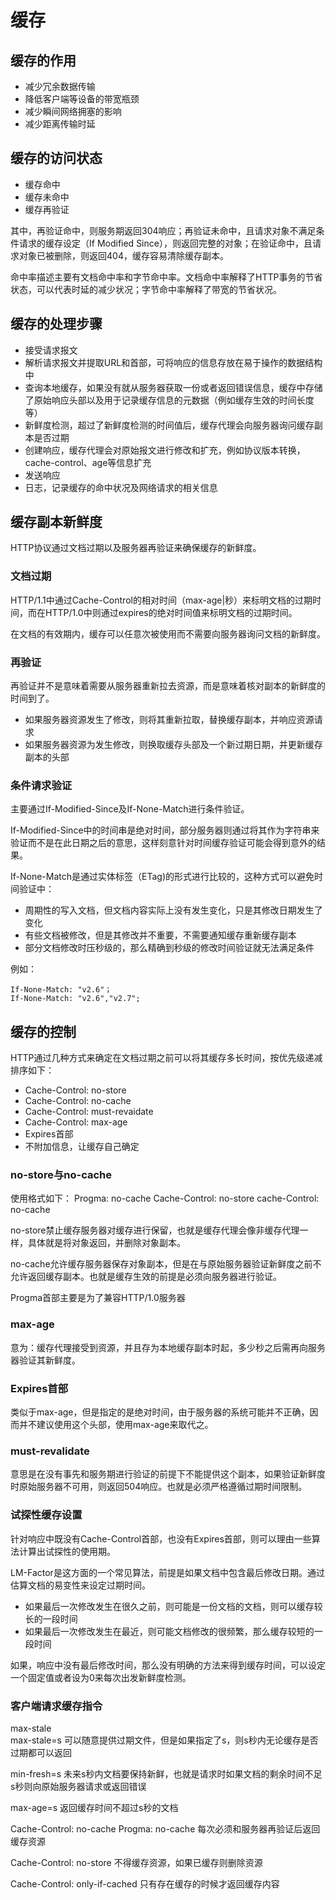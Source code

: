 # 缓存

## 缓存的作用

* 减少冗余数据传输
* 降低客户端等设备的带宽瓶颈
* 减少瞬间网络拥塞的影响
* 减少距离传输时延

## 缓存的访问状态

* 缓存命中
* 缓存未命中
* 缓存再验证

其中，再验证命中，则服务期返回304响应；再验证未命中，且请求对象不满足条件请求的缓存设定（If Modified Since），则返回完整的对象；在验证命中，且请求对象已被删除，则返回404，缓存容易清除缓存副本。

命中率描述主要有文档命中率和字节命中率。文档命中率解释了HTTP事务的节省状态，可以代表时延的减少状况；字节命中率解释了带宽的节省状况。

## 缓存的处理步骤

* 接受请求报文
* 解析请求报文并提取URL和首部，可将响应的信息存放在易于操作的数据结构中
* 查询本地缓存，如果没有就从服务器获取一份或者返回错误信息，缓存中存储了原始响应头部以及用于记录缓存信息的元数据（例如缓存生效的时间长度等）
* 新鲜度检测，超过了新鲜度检测的时间值后，缓存代理会向服务器询问缓存副本是否过期
* 创建响应，缓存代理会对原始报文进行修改和扩充，例如协议版本转换，cache-control、age等信息扩充
* 发送响应
* 日志，记录缓存的命中状况及网络请求的相关信息

## 缓存副本新鲜度

HTTP协议通过文档过期以及服务器再验证来确保缓存的新鲜度。

### 文档过期

HTTP/1.1中通过Cache-Control的相对时间（max-age|秒）来标明文档的过期时间，而在HTTP/1.0中则通过expires的绝对时间值来标明文档的过期时间。

在文档的有效期内，缓存可以任意次被使用而不需要向服务器询问文档的新鲜度。

### 再验证

再验证并不是意味着需要从服务器重新拉去资源，而是意味着核对副本的新鲜度的时间到了。

* 如果服务器资源发生了修改，则将其重新拉取，替换缓存副本，并响应资源请求
* 如果服务器资源为发生修改，则换取缓存头部及一个新过期日期，并更新缓存副本的头部

### 条件请求验证

主要通过If-Modified-Since及If-None-Match进行条件验证。

If-Modified-Since中的时间串是绝对时间，部分服务器则通过将其作为字符串来验证而不是在此日期之后的意思，这样刻意针对时间缓存验证可能会得到意外的结果。

If-None-Match是通过实体标签（ETag)的形式进行比较的，这种方式可以避免时间验证中：

* 周期性的写入文档，但文档内容实际上没有发生变化，只是其修改日期发生了变化
* 有些文档被修改，但是其修改并不重要，不需要通知缓存重新缓存副本
* 部分文档修改时压秒级的，那么精确到秒级的修改时间验证就无法满足条件

例如：
	
	If-None-Match: "v2.6"；
	If-None-Match: "v2.6","v2.7";

## 缓存的控制

HTTP通过几种方式来确定在文档过期之前可以将其缓存多长时间，按优先级递减排序如下：

* Cache-Control: no-store
* Cache-Control: no-cache
* Cache-Control: must-revaidate
* Cache-Control: max-age
* Expires首部
* 不附加信息，让缓存自己确定

### no-store与no-cache

使用格式如下：
	Progma: no-cache
	Cache-Control: no-store
	cache-Control: no-cache

no-store禁止缓存服务器对缓存进行保留，也就是缓存代理会像非缓存代理一样，具体就是将对象返回，并删除对象副本。

no-cache允许缓存服务器保存对象副本，但是在与原始服务器验证新鲜度之前不允许返回缓存副本。也就是缓存生效的前提是必须向服务器进行验证。

Progma首部主要是为了兼容HTTP/1.0服务器

### max-age

意为：缓存代理接受到资源，并且存为本地缓存副本时起，多少秒之后需再向服务器验证其新鲜度。

### Expires首部

类似于max-age，但是指定的是绝对时间，由于服务器的系统可能并不正确，因而并不建议使用这个头部，使用max-age来取代之。

### must-revalidate

意思是在没有事先和服务期进行验证的前提下不能提供这个副本，如果验证新鲜度时原始服务器不可用，则返回504响应。也就是必须严格遵循过期时间限制。

### 试探性缓存设置

针对响应中既没有Cache-Control首部，也没有Expires首部，则可以理由一些算法计算出试探性的使用期。

LM-Factor是这方面的一个常见算法，前提是如果文档中包含最后修改日期。通过估算文档的易变性来设定过期时间。

* 如果最后一次修改发生在很久之前，则可能是一份文档的文档，则可以缓存较长的一段时间
* 如果最后一次修改发生在最近，则可能文档修改的很频繁，那么缓存较短的一段时间

如果，响应中没有最后修改时间，那么没有明确的方法来得到缓存时间，可以设定一个固定值或者设为0来每次出发新鲜度检测。

### 客户端请求缓存指令

max-stale   
max-stale=s 	可以随意提供过期文件，但是如果指定了s，则s秒内无论缓存是否过期都可以返回

min-fresh=s 未来s秒内文档要保持新鲜，也就是请求时如果文档的剩余时间不足s秒则向原始服务器请求或返回错误

max-age=s 	返回缓存时间不超过s秒的文档

Cache-Control: no-cache
Progma: no-cache 		每次必须和服务器再验证后返回缓存资源

Cache-Control: no-store 不得缓存资源，如果已缓存则删除资源

Cache-Control: only-if-cached 只有存在缓存的时候才返回缓存内容






